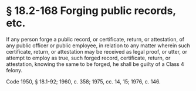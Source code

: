 # § 18.2-168 Forging public records, etc.

<p>If any person forge a public record, or certificate, return, or attestation, of any public officer or public employee, in relation to any matter wherein such certificate, return, or attestation may be received as legal proof, or utter, or attempt to employ as true, such forged record, certificate, return, or attestation, knowing the same to be forged, he shall be guilty of a Class 4 felony.</p><p>Code 1950, § 18.1-92; 1960, c. 358; 1975, cc. 14, 15; 1976, c. 146.</p>